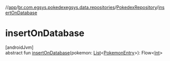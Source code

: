 //[app](../../../index.md)/[br.com.egsys.pokedexegsys.data.repositories](../index.md)/[PokedexRepository](index.md)/[insertOnDatabase](insert-on-database.md)

# insertOnDatabase

[androidJvm]\
abstract fun [insertOnDatabase](insert-on-database.md)(pokemon: [List](https://kotlinlang.org/api/latest/jvm/stdlib/kotlin.collections/-list/index.html)&lt;[PokemonEntry](../../br.com.egsys.pokedexegsys.data.model.network/-pokemon-entry/index.md)&gt;): Flow&lt;[Int](https://kotlinlang.org/api/latest/jvm/stdlib/kotlin/-int/index.html)&gt;
